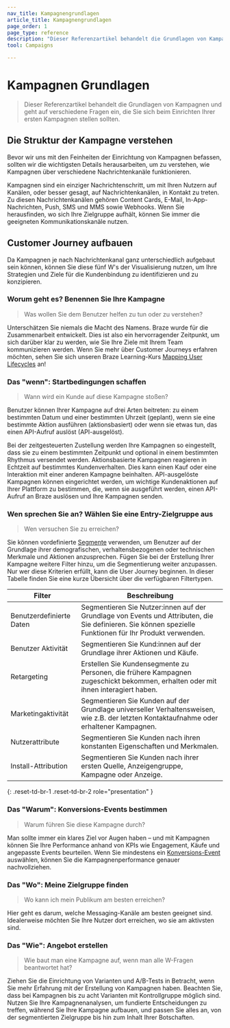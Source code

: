 ```yaml
---
nav_title: Kampagnengrundlagen
article_title: Kampagnengrundlagen
page_order: 1
page_type: reference
description: "Dieser Referenzartikel behandelt die Grundlagen von Kampagnen und geht auf verschiedene Fragen ein, die Sie sich beim Einrichten Ihrer ersten Kampagnen stellen sollten."
tool: Campaigns

---
```


# Kampagnen Grundlagen

> Dieser Referenzartikel behandelt die Grundlagen von Kampagnen und geht auf verschiedene Fragen ein, die Sie sich beim Einrichten Ihrer ersten Kampagnen stellen sollten.

## Die Struktur der Kampagne verstehen

Bevor wir uns mit den Feinheiten der Einrichtung von Kampagnen befassen, sollten wir die wichtigsten Details herausarbeiten, um zu verstehen, wie Kampagnen über verschiedene Nachrichtenkanäle funktionieren.

Kampagnen sind ein einziger Nachrichtenschritt, um mit Ihren Nutzern auf Kanälen, oder besser gesagt, auf Nachrichtenkanälen, in Kontakt zu treten. Zu diesen Nachrichtenkanälen gehören Content Cards, E-Mail, In-App-Nachrichten, Push, SMS und MMS sowie Webhooks. Wenn Sie herausfinden, wo sich Ihre Zielgruppe aufhält, können Sie immer die geeigneten Kommunikationskanäle nutzen.

## Customer Journey aufbauen

Da Kampagnen je nach Nachrichtenkanal ganz unterschiedlich aufgebaut sein können, können Sie diese fünf W's der Visualisierung nutzen, um Ihre Strategien und Ziele für die Kundenbindung zu identifizieren und zu konzipieren.

### Worum geht es? Benennen Sie Ihre Kampagne

> Was wollen Sie dem Benutzer helfen zu tun oder zu verstehen?

Unterschätzen Sie niemals die Macht des Namens. Braze wurde für die Zusammenarbeit entwickelt. Dies ist also ein hervorragender Zeitpunkt, um sich darüber klar zu werden, wie Sie Ihre Ziele mit Ihrem Team kommunizieren werden. Wenn Sie mehr über Customer Journeys erfahren möchten, sehen Sie sich unseren Braze Learning-Kurs [Mapping User Lifecycles](https://learning.braze.com/mapping-customer-lifecycles) an!

### Das "wenn": Startbedingungen schaffen

> Wann wird ein Kunde auf diese Kampagne stoßen? 

Benutzer können Ihrer Kampagne auf drei Arten beitreten: zu einem bestimmten Datum und einer bestimmten Uhrzeit (geplant), wenn sie eine bestimmte Aktion ausführen (aktionsbasiert) oder wenn sie etwas tun, das einen API-Aufruf auslöst (API-ausgelöst). 

Bei der zeitgesteuerten Zustellung werden Ihre Kampagnen so eingestellt, dass sie zu einem bestimmten Zeitpunkt und optional in einem bestimmten Rhythmus versendet werden. Aktionsbasierte Kampagnen reagieren in Echtzeit auf bestimmtes Kundenverhalten. Dies kann einen Kauf oder eine Interaktion mit einer anderen Kampagne beinhalten. API-ausgelöste Kampagnen können eingerichtet werden, um wichtige Kundenaktionen auf Ihrer Plattform zu bestimmen, die, wenn sie ausgeführt werden, einen API-Aufruf an Braze auslösen und Ihre Kampagnen senden.

### Wen sprechen Sie an? Wählen Sie eine Entry-Zielgruppe aus

> Wen versuchen Sie zu erreichen? 

Sie können vordefinierte [Segmente]({{site.baseurl}}/user_guide/engagement_tools/segments) verwenden, um Benutzer auf der Grundlage ihrer demografischen, verhaltensbezogenen oder technischen Merkmale und Aktionen anzusprechen. Fügen Sie bei der Erstellung Ihrer Kampagne weitere Filter hinzu, um die Segmentierung weiter anzupassen. Nur wer diese Kriterien erfüllt, kann die User Journey beginnen. In dieser Tabelle finden Sie eine kurze Übersicht über die verfügbaren Filtertypen.

| Filter | Beschreibung |
|---|---|
| Benutzerdefinierte Daten | Segmentieren Sie Nutzer:innen auf der Grundlage von Events und Attributen, die Sie definieren. Sie können spezielle Funktionen für Ihr Produkt verwenden. |
| Benutzer Aktivität | Segmentieren Sie Kund:innen auf der Grundlage ihrer Aktionen und Käufe. |
| Retargeting | Erstellen Sie Kundensegmente zu Personen, die frühere Kampagnen zugeschickt bekommen, erhalten oder mit ihnen interagiert haben. |
| Marketingaktivität | Segmentieren Sie Kunden auf der Grundlage universeller Verhaltensweisen, wie z.B. der letzten Kontaktaufnahme oder erhaltener Kampagnen. |
| Nutzerattribute | Segmentieren Sie Kunden nach ihren konstanten Eigenschaften und Merkmalen. |
| Install-Attribution | Segmentieren Sie Kunden nach ihrer ersten Quelle, Anzeigengruppe, Kampagne oder Anzeige. |
{: .reset-td-br-1 .reset-td-br-2 role="presentation" }

### Das "Warum": Konversions-Events bestimmen

> Warum führen Sie diese Kampagne durch? 

Man sollte immer ein klares Ziel vor Augen haben – und mit Kampagnen können Sie Ihre Performance anhand von KPIs wie Engagement, Käufe und angepasste Events beurteilen. Wenn Sie mindestens ein [Konversions-Event]({{site.baseurl}}/user_guide/engagement_tools/messaging_fundamentals/conversion_events/) auswählen, können Sie die Kampagnenperformance genauer nachvollziehen.

### Das "Wo": Meine Zielgruppe finden

> Wo kann ich mein Publikum am besten erreichen?

Hier geht es darum, welche Messaging-Kanäle am besten geeignet sind. Idealerweise möchten Sie Ihre Nutzer dort erreichen, wo sie am aktivsten sind.

### Das "Wie": Angebot erstellen

> Wie baut man eine Kampagne auf, wenn man alle W-Fragen beantwortet hat?

Ziehen Sie die Einrichtung von Varianten und A/B-Tests in Betracht, wenn Sie mehr Erfahrung mit der Erstellung von Kampagnen haben. Beachten Sie, dass bei Kampagnen bis zu acht Varianten mit Kontrollgruppe möglich sind. Nutzen Sie Ihre Kampagnenanalysen, um fundierte Entscheidungen zu treffen, während Sie Ihre Kampagne aufbauen, und passen Sie alles an, von der segmentierten Zielgruppe bis hin zum Inhalt Ihrer Botschaften.

